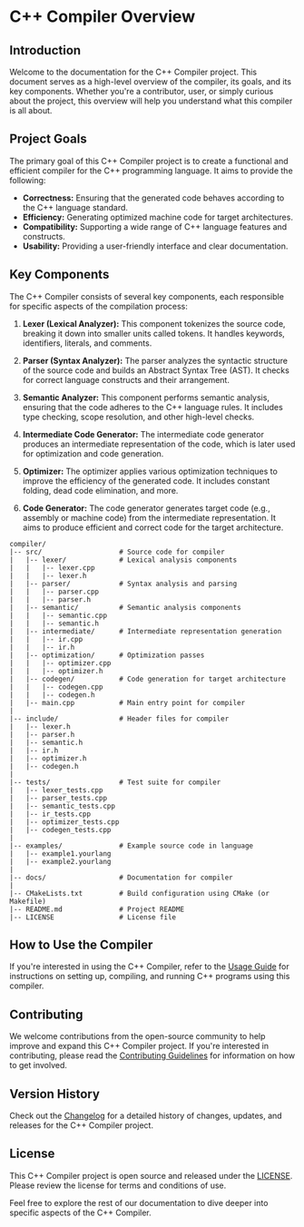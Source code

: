 # C++ Compiler Overview

## Introduction

Welcome to the documentation for the C++ Compiler project. This document serves as a high-level overview of the compiler, its goals, and its key components. Whether you're a contributor, user, or simply curious about the project, this overview will help you understand what this compiler is all about.

## Project Goals

The primary goal of this C++ Compiler project is to create a functional and efficient compiler for the C++ programming language. It aims to provide the following:

- **Correctness:** Ensuring that the generated code behaves according to the C++ language standard.
- **Efficiency:** Generating optimized machine code for target architectures.
- **Compatibility:** Supporting a wide range of C++ language features and constructs.
- **Usability:** Providing a user-friendly interface and clear documentation.

## Key Components

The C++ Compiler consists of several key components, each responsible for specific aspects of the compilation process:

1. **Lexer (Lexical Analyzer):** This component tokenizes the source code, breaking it down into smaller units called tokens. It handles keywords, identifiers, literals, and comments.

2. **Parser (Syntax Analyzer):** The parser analyzes the syntactic structure of the source code and builds an Abstract Syntax Tree (AST). It checks for correct language constructs and their arrangement.

3. **Semantic Analyzer:** This component performs semantic analysis, ensuring that the code adheres to the C++ language rules. It includes type checking, scope resolution, and other high-level checks.

4. **Intermediate Code Generator:** The intermediate code generator produces an intermediate representation of the code, which is later used for optimization and code generation.

5. **Optimizer:** The optimizer applies various optimization techniques to improve the efficiency of the generated code. It includes constant folding, dead code elimination, and more.

6. **Code Generator:** The code generator generates target code (e.g., assembly or machine code) from the intermediate representation. It aims to produce efficient and correct code for the target architecture.

```
compiler/
|-- src/                   # Source code for compiler
|   |-- lexer/             # Lexical analysis components
|   |   |-- lexer.cpp
|   |   |-- lexer.h
|   |-- parser/            # Syntax analysis and parsing
|   |   |-- parser.cpp
|   |   |-- parser.h
|   |-- semantic/          # Semantic analysis components
|   |   |-- semantic.cpp
|   |   |-- semantic.h
|   |-- intermediate/      # Intermediate representation generation
|   |   |-- ir.cpp
|   |   |-- ir.h
|   |-- optimization/      # Optimization passes
|   |   |-- optimizer.cpp
|   |   |-- optimizer.h
|   |-- codegen/           # Code generation for target architecture
|   |   |-- codegen.cpp
|   |   |-- codegen.h
|   |-- main.cpp           # Main entry point for compiler
|
|-- include/               # Header files for compiler
|   |-- lexer.h
|   |-- parser.h
|   |-- semantic.h
|   |-- ir.h
|   |-- optimizer.h
|   |-- codegen.h
|
|-- tests/                 # Test suite for compiler
|   |-- lexer_tests.cpp
|   |-- parser_tests.cpp
|   |-- semantic_tests.cpp
|   |-- ir_tests.cpp
|   |-- optimizer_tests.cpp
|   |-- codegen_tests.cpp
|
|-- examples/              # Example source code in language
|   |-- example1.yourlang
|   |-- example2.yourlang
|
|-- docs/                  # Documentation for compiler
|
|-- CMakeLists.txt         # Build configuration using CMake (or Makefile)
|-- README.md              # Project README
|-- LICENSE                # License file
```


## How to Use the Compiler

If you're interested in using the C++ Compiler, refer to the [Usage Guide](usage.md) for instructions on setting up, compiling, and running C++ programs using this compiler.

## Contributing

We welcome contributions from the open-source community to help improve and expand this C++ Compiler project. If you're interested in contributing, please read the [Contributing Guidelines](contributing.md) for information on how to get involved.

## Version History

Check out the [Changelog](changelog.md) for a detailed history of changes, updates, and releases for the C++ Compiler project.

## License

This C++ Compiler project is open source and released under the [LICENSE](LICENSE). Please review the license for terms and conditions of use.

Feel free to explore the rest of our documentation to dive deeper into specific aspects of the C++ Compiler.

